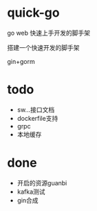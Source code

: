 # quick-go
go web 快速上手开发的脚手架

搭建一个快速开发的脚手架

gin+gorm

# todo
- sw...接口文档
- dockerfile支持
- grpc
- 本地缓存


# done
- 开启的资源guanbi
- kafka测试
- gin合成